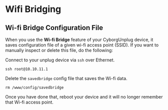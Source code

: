 Wifi Bridging
=============

## Wi-fi Bridge Configuration File

When you use the **Wi-fi Bridge** feature of your CyborgUnplug device, it saves
configuration file of a given wi-fi access point (SSID). If you want to manually
inspect or delete this file, do the following: 

Connect to your unplug device via `ssh` over Ethernet.

```
ssh root@10.10.11.1
```

Delete the `savedbridge` config file that saves the Wi-fi data.

```
rm /www/config/savedbridge
```

Once you have done that, reboot your device and it will no longer remember that
Wi-fi access point.
